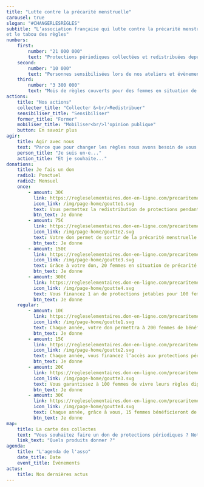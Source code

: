 ```yaml
---
title: "Lutte contre la précarité menstruelle"
carousel: true
slogan: "#CHANGERLESRÈGLES"
subtitle: "L’association française qui lutte contre la précarité menstruelle 
et le tabou des règles"
numbers:
    first:
        number: "21 000 000"
        text: "Protections périodiques collectées et redistribuées depuis 2015"
    second:
        number: "10 000"
        text: "Personnes sensibilisées lors de nos ateliers et évènements"
    third:
        number: "3 300 000"
        text: "Mois de règles couverts pour des femmes en situation de précarité menstruelle"
actions:
    title: "Nos actions"
    collecter_title: "Collecter &<br/>Redistribuer"
    sensibiliser_title: "Sensibiliser"
    former_title: "Former"
    mobiliser_title: "Mobiliser<br/>l'opinion publique"
    button: En savoir plus
agir:
    title: Agir avec nous
    text: "Parce que pour changer les règles nous avons besoin de vous tous·tes, engagez-vous à nos côtés le temps d’une collecte, d’une redistribution, d’un partenariat ou plus si affinités ! Découvrez comment contribuer selon que vous soyez…"
    person_title: "Je suis un·e..."
    action_title: "Et je souhaite..."
donations:
    title: Je fais un don
    radio1: Ponctuel
    radio2: Mensuel
    once:
        - amount: 30€
          link: https://regleselementaires.don-en-ligne.com/precaritemenstruelle?cid=1&lang=fr_FR&frequency=once&amount=3000
          icon_link: /img/page-home/goutte1.svg
          text: Vous permettez la redistribution de protections pendant 1 mois à 60 femmes en situatio de précarité
          btn_text: Je donne
        - amount: 75€
          link: https://regleselementaires.don-en-ligne.com/precaritemenstruelle?cid=1&lang=fr_FR&frequency=once&amount=7500
          icon_link: /img/page-home/goutte2.svg
          text: Votre don permet de sortir de la précarité menstruelle une femme via la mise à disposition d’un kit de protections réutilisables
          btn_text: Je donne
        - amount: 150€
          link: https://regleselementaires.don-en-ligne.com/precaritemenstruelle?cid=1&lang=fr_FR&frequency=once&amount=15000
          icon_link: /img/page-home/goutte3.svg
          text: Grâce à votre don, 20 femmes en situation de précarité bénéficieront de protections périodiques pour un an
          btn_text: Je donne
        - amount: 300€
          link: https://regleselementaires.don-en-ligne.com/precaritemenstruelle?cid=1&lang=fr_FR&frequency=once&amount=30000
          icon_link: /img/page-home/goutte4.svg
          text: Vous financez 1 an de protections jetables pour 100 femmes en situation de précarité
          btn_text: Je donne
    regular:
        - amount: 10€
          link: https://regleselementaires.don-en-ligne.com/precaritemenstruelle?cid=1&lang=fr_FR&frequency=regular&amount=1000
          icon_link: /img/page-home/goutte1.svg
          text: Chaque année, votre don permettra à 200 femmes de bénéficier de protections périodiques pendant 1 mois
          btn_text: Je donne
        - amount: 15€
          link: https://regleselementaires.don-en-ligne.com/precaritemenstruelle?cid=1&lang=fr_FR&frequency=regular&amount=1500
          icon_link: /img/page-home/goutte2.svg
          text: Chaque année, vous financez l’accès aux protections périodiques pour 36 femmes en situation de précarité
          btn_text: Je donne
        - amount: 20€
          link: https://regleselementaires.don-en-ligne.com/precaritemenstruelle?cid=1&lang=fr_FR&frequency=regular&amount=2000
          icon_link: /img/page-home/goutte3.svg
          text: Vous garantissez à 100 femmes de vivre leurs règles dignement pendant un an
          btn_text: Je donne
        - amount: 30€
          link: https://regleselementaires.don-en-ligne.com/precaritemenstruelle?cid=1&lang=fr_FR&frequency=regular&amount=3000
          icon_link: /img/page-home/goutte4.svg
          text: Chaque année, grâce à vous, 15 femmes bénéficieront de protections réutilisables et sortiront de la précarité menstruelle
          btn_text: Je donne
map:
    title: La carte des collectes
    text: "Vous souhaitez faire un don de protections périodiques ? Notre carte interactive vous renseigne sur tous les points de collecte autour de vous ! Vous pouvez utiliser la barre de recherche pour trouver la boîte à dons la plus proche de vous : changer les règles devient un jeu d’enfant ;)"
    link_text: "Quels produits donner ?"
agenda:
    title: "L'agenda de l'asso"
    date_title: Date
    event_title: Évènements
actus:
    title: Nos dernières actus
---
```


